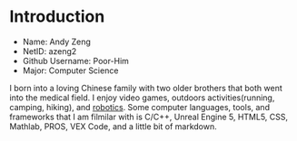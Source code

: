 # Introduction

* Name: Andy Zeng
* NetID: azeng2
* Github Username: Poor-Him
* Major: Computer Science
    
I born into a loving Chinese family with two older brothers that both went into the medical field. I enjoy video games, outdoors activities(running, camping, hiking), and [robotics](https://ynotutk.wixsite.com/website/ "The robotics team I am on"). Some computer languages, tools, and frameworks that I am filmilar with is C/C++, Unreal Engine 5, HTML5, CSS, Mathlab, PROS, VEX Code, and a little bit of markdown.